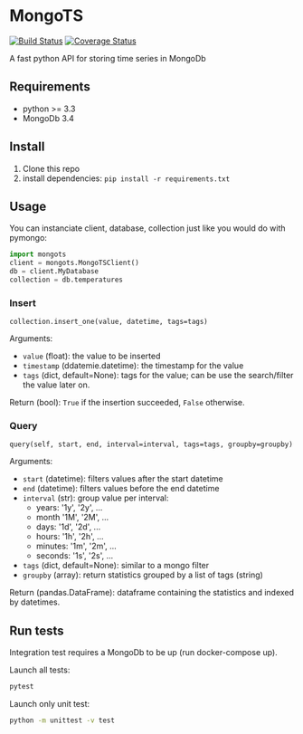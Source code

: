 MongoTS
======

[![Build Status](https://travis-ci.org/AntoineToubhans/MongoTs.svg?branch=master)](https://travis-ci.org/AntoineToubhans/MongoTs)
[![Coverage Status](https://coveralls.io/repos/github/AntoineToubhans/MongoTs/badge.svg?branch=master)](https://coveralls.io/github/AntoineToubhans/MongoTs?branch=master)

A fast python API for storing time series in MongoDb

## Requirements

- python >= 3.3
- MongoDb 3.4

## Install

1. Clone this repo
2. install dependencies: `pip install -r requirements.txt`

## Usage

You can instanciate client, database, collection just like you would
do with pymongo:

```python
import mongots
client = mongots.MongoTSClient()
db = client.MyDatabase
collection = db.temperatures
```

### Insert

```
collection.insert_one(value, datetime, tags=tags)
```

Arguments:
- `value` (float): the value to be inserted
- `timestamp` (ddatemie.datetime): the timestamp for the value
- `tags` (dict, default=None): tags for the value; can be use the search/filter the value later on.

Return (bool): `True` if the insertion succeeded, `False` otherwise.

### Query

```
query(self, start, end, interval=interval, tags=tags, groupby=groupby)
```

Arguments:
- `start` (datetime): filters values after the start datetime
- `end` (datetime): filters values before the end datetime
- `interval` (str): group value per interval:
  - years: '1y', '2y', ...
  - month '1M', '2M', ...
  - days: '1d', '2d', ...
  - hours: '1h', '2h', ...
  - minutes: '1m', '2m', ...
  - seconds: '1s', '2s', ...
- `tags` (dict, default=None): similar to a mongo filter
- `groupby` (array): return statistics grouped by a list of tags (string)

Return (pandas.DataFrame): dataframe containing the statistics and indexed by datetimes.


## Run tests

Integration test requires a MongoDb to be up (run docker-compose up).

Launch all tests:

```bash
pytest
```

Launch only unit test:

```bash
python -m unittest -v test
```
